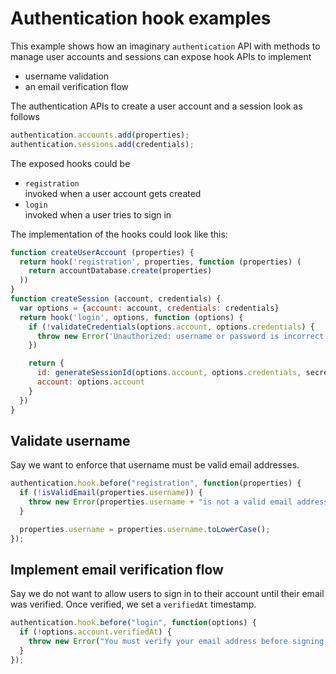 # Authentication hook examples

This example shows how an imaginary `authentication` API with methods to manage user accounts and sessions can expose hook APIs to implement

- username validation
- an email verification flow

The authentication APIs to create a user account and a session look as follows

```js
authentication.accounts.add(properties);
authentication.sessions.add(credentials);
```

The exposed hooks could be

- `registration`  
  invoked when a user account gets created
- `login`  
  invoked when a user tries to sign in

The implementation of the hooks could look like this:

```js
function createUserAccount (properties) {
  return hook('registration', properties, function (properties) (
    return accountDatabase.create(properties)
  ))
}
function createSession (account, credentials) {
  var options = {account: account, credentials: credentials}
  return hook('login', options, function (options) {
    if (!validateCredentials(options.account, options.credentials) {
      throw new Error('Unauthorized: username or password is incorrect')
    })

    return {
      id: generateSessionId(options.account, options.credentials, secret),
      account: options.account
    }
  })
}
```

## Validate username

Say we want to enforce that username must be valid email addresses.

```js
authentication.hook.before("registration", function(properties) {
  if (!isValidEmail(properties.username)) {
    throw new Error(properties.username + "is not a valid email address");
  }

  properties.username = properties.username.toLowerCase();
});
```

## Implement email verification flow

Say we do not want to allow users to sign in to their account until their email was verified. Once verified, we set a `verifiedAt` timestamp.

```js
authentication.hook.before("login", function(options) {
  if (!options.account.verifiedAt) {
    throw new Error("You must verify your email address before signing in");
  }
});
```
